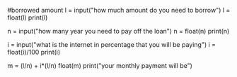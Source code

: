#borrowed amount
l = input("how much amount do you need to borrow")
l = float(l)
print(l)


n = input("how many year you need to pay off the loan")
n = float(n)
print(n)


i = input("what is the internet in percentage that you will be paying")
i = float(i)/100
print(i)


m = (l/n) + i*(l/n)
float(m)
print("your monthly payment will be")
